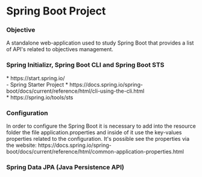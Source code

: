 <h1>Spring Boot Project</h1>

<h3>Objective</h3>
A standalone web-application used to study Spring Boot that provides a list of API's related to objectives management.

<BR>
<h3>Spring Initializr, Spring Boot CLI and Spring Boot STS</h3>
* https://start.spring.io/<BR> - Spring Starter Project
* https://docs.spring.io/spring-boot/docs/current/reference/html/cli-using-the-cli.html<BR>
* https://spring.io/tools/sts

<BR>
<h3>Configuration</h3>
In order to configure the Spring Boot it is necessary to add into the resource folder the file application.properties and inside of it use the key-values properties related to the configuration. It's possible see the properties via the website: https://docs.spring.io/spring-boot/docs/current/reference/html/common-application-properties.html
  
<BR>
<h3>Spring Data JPA (Java Persistence API)</h3>
